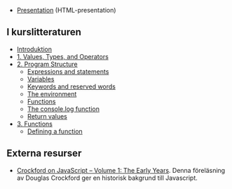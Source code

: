 - [Presentation]("https://rawgit.com/1dv021/syllabus/master/presentationer/01/index.html#") (HTML-presentation)

## I kurslitteraturen

- [Introduktion]("http://eloquentjavascript.net/00_intro.html")
- [1. Values, Types, and Operators](http://eloquentjavascript.net/01_values.html)
- [2. Program Structure](http://eloquentjavascript.net/02_program_structure.html)
	- [Expressions and statements](http://eloquentjavascript.net/02_program_structure.html#h_5fUOQZwwHx)
    - [Variables](http://eloquentjavascript.net/02_program_structure.html#h_rAGNsfewCX)
	- [Keywords and reserved words](http://eloquentjavascript.net/02_program_structure.html#h_ko4pqLOTdI)
    - [The environment](http://eloquentjavascript.net/02_program_structure.html#h_2Tc54fkIgF)
    - [Functions](http://eloquentjavascript.net/02_program_structure.html#h_K5Yd6h3Axg)
    - [The console.log function](http://eloquentjavascript.net/02_program_structure.html#h_6+Vb3XQoaa)
    - [Return values](http://eloquentjavascript.net/02_program_structure.html#h_nULi9znEdr)
- [3. Functions](http://eloquentjavascript.net/03_functions.html)
    - [Defining a function](http://eloquentjavascript.net/03_functions.html#h_tqLFw/oazr)

## Externa resurser
- [Crockford on JavaScript – Volume 1: The Early Years](https://youtu.be/JxAXlJEmNMg). Denna föreläsning av Douglas Crockford ger en historisk bakgrund till Javascript.
